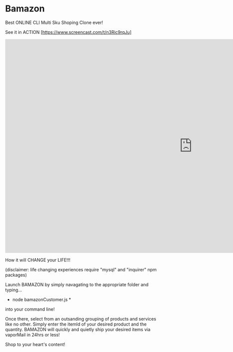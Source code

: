 # Bamazon
Best ONLINE CLI Multi Sku Shoping Clone ever!

See it in ACTION
[https://www.screencast.com/t/n3Ric9rqJu]

<iframe class="embeddedObject" name="embedded_content" scrolling="no" frameborder="0" type="text/html" style="overflow:hidden;" src="https://www.screencast.com/users/NCF-CRM/folders/Snagit/media/41fd3c34-857b-4f15-8408-d61ba3176946/embed" height="686" width="1200" webkitallowfullscreen mozallowfullscreen allowfullscreen></iframe>

How it will CHANGE your LIFE!!!

(disclaimer: life changing experiences require "mysql" and "inquirer" npm packages)

Launch BAMAZON by simply navagating to the appropriate folder and typing...

* node bamazonCustomer.js *  

into your command line!

Once there, select from an outsanding grouping of products and services like no other.
Simply enter the itemId of your desired product and the quantity.  BAMAZON will quickly and quietly ship your desired items via vaporMail in 24hrs or less!

Shop to your heart's content!

